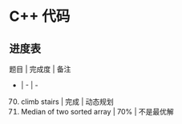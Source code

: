 # C++ 代码
## 进度表
题目 | 完成度 | 备注
- | - | -
70. climb stairs | 完成 | 动态规划
4. Median of two sorted array | 70% | 不是最优解 